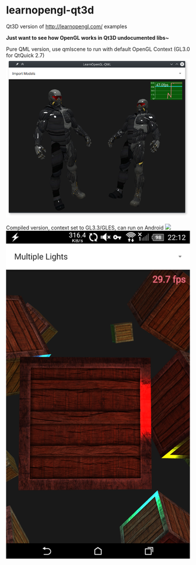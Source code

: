 # learnopengl-qt3d

Qt3D version of http://learnopengl.com/ examples

**Just want to see how OpenGL works in Qt3D undocumented libs~**

Pure QML version, use qmlscene to run with default OpenGL Context (GL3.0 for QtQuick 2.7)
![](ss/ss-qml.png)

Compiled version, context set to GL3.3/GLES, can run on Android
![](ss/sc-qt3d-desktop.gif)
![](ss/ss-qt3d-android.png)

